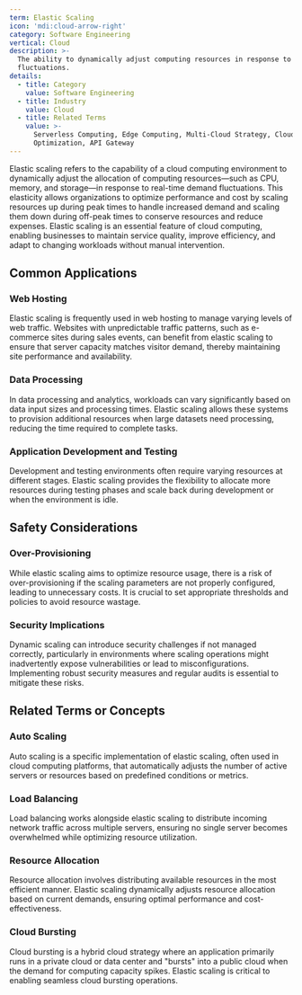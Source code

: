 ```yaml
---
term: Elastic Scaling
icon: 'mdi:cloud-arrow-right'
category: Software Engineering
vertical: Cloud
description: >-
  The ability to dynamically adjust computing resources in response to demand
  fluctuations.
details:
  - title: Category
    value: Software Engineering
  - title: Industry
    value: Cloud
  - title: Related Terms
    value: >-
      Serverless Computing, Edge Computing, Multi-Cloud Strategy, Cloud Cost
      Optimization, API Gateway
---
```

Elastic scaling refers to the capability of a cloud computing environment to dynamically adjust the allocation of computing resources—such as CPU, memory, and storage—in response to real-time demand fluctuations. This elasticity allows organizations to optimize performance and cost by scaling resources up during peak times to handle increased demand and scaling them down during off-peak times to conserve resources and reduce expenses. Elastic scaling is an essential feature of cloud computing, enabling businesses to maintain service quality, improve efficiency, and adapt to changing workloads without manual intervention.

## Common Applications

### Web Hosting
Elastic scaling is frequently used in web hosting to manage varying levels of web traffic. Websites with unpredictable traffic patterns, such as e-commerce sites during sales events, can benefit from elastic scaling to ensure that server capacity matches visitor demand, thereby maintaining site performance and availability.

### Data Processing
In data processing and analytics, workloads can vary significantly based on data input sizes and processing times. Elastic scaling allows these systems to provision additional resources when large datasets need processing, reducing the time required to complete tasks.

### Application Development and Testing
Development and testing environments often require varying resources at different stages. Elastic scaling provides the flexibility to allocate more resources during testing phases and scale back during development or when the environment is idle.

## Safety Considerations

### Over-Provisioning
While elastic scaling aims to optimize resource usage, there is a risk of over-provisioning if the scaling parameters are not properly configured, leading to unnecessary costs. It is crucial to set appropriate thresholds and policies to avoid resource wastage.

### Security Implications
Dynamic scaling can introduce security challenges if not managed correctly, particularly in environments where scaling operations might inadvertently expose vulnerabilities or lead to misconfigurations. Implementing robust security measures and regular audits is essential to mitigate these risks.

## Related Terms or Concepts

### Auto Scaling
Auto scaling is a specific implementation of elastic scaling, often used in cloud computing platforms, that automatically adjusts the number of active servers or resources based on predefined conditions or metrics.

### Load Balancing
Load balancing works alongside elastic scaling to distribute incoming network traffic across multiple servers, ensuring no single server becomes overwhelmed while optimizing resource utilization.

### Resource Allocation
Resource allocation involves distributing available resources in the most efficient manner. Elastic scaling dynamically adjusts resource allocation based on current demands, ensuring optimal performance and cost-effectiveness.

### Cloud Bursting
Cloud bursting is a hybrid cloud strategy where an application primarily runs in a private cloud or data center and "bursts" into a public cloud when the demand for computing capacity spikes. Elastic scaling is critical to enabling seamless cloud bursting operations.
